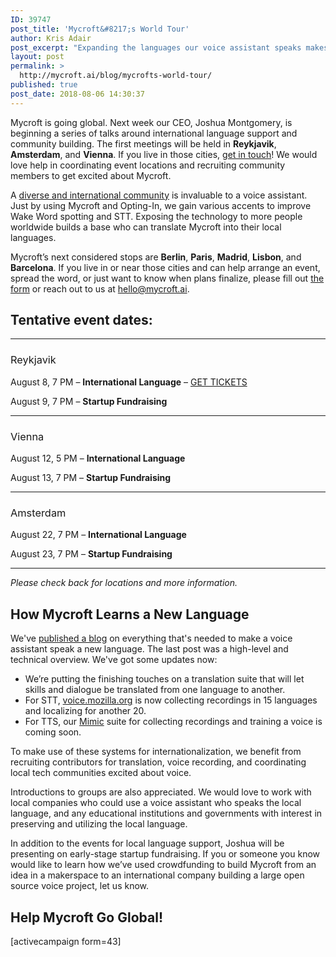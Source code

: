 ```yaml
---
ID: 39747
post_title: 'Mycroft&#8217;s World Tour'
author: Kris Adair
post_excerpt: "Expanding the languages our voice assistant speaks makes Mycroft better. We're visiting near you to build our international community."
layout: post
permalink: >
  http://mycroft.ai/blog/mycrofts-world-tour/
published: true
post_date: 2018-08-06 14:30:37
---
```

<span style="font-weight: 400;">Mycroft is going global. Next week our CEO, Joshua Montgomery, is beginning a series of talks around international language support and community building. The first meetings will be held in <strong>Reykjavik</strong>, <strong>Amsterdam</strong>, and <strong>Vienna</strong>. If you live in those cities, <a href="https://mycroft.ai/blog/mycrofts-world-tour/#help-mycroft-go-global">get in touch</a>! We would love help in coordinating event locations and recruiting community members to get excited about Mycroft.</span>

<span style="font-weight: 400;">A <a href="https://mycroft.ai/blog/languages-are-hard/" target="_blank" rel="noopener">diverse and international community</a> is invaluable to a voice assistant. Just by using Mycroft and Opting-In, we gain various accents to improve Wake Word spotting and STT. Exposing the technology to more people worldwide builds a base who can translate Mycroft into their local languages.</span>

<span style="font-weight: 400;">Mycroft’s next considered stops are <strong>Berlin</strong>, <strong>Paris</strong>, <strong>Madrid</strong>, <strong>Lisbon</strong>, and <strong>Barcelona</strong>. If you live in or near those cities and can help arrange an event, spread the word, or just want to know when plans finalize, please fill out </span><a href="https://mycroft.ai/blog/mycrofts-world-tour/#help-mycroft-go-global"><span style="font-weight: 400;">the form</span></a><span style="font-weight: 400;"> or reach out to us at </span><a href="mailto:hello@mycroft.ai" target="_blank" rel="noopener"><span style="font-weight: 400;">hello@mycroft.ai</span></a><span style="font-weight: 400;">.</span>
<h2></h2>
<h2>Tentative event dates:</h2>

<hr />

<h3><span style="font-weight: 400;">Reykjavik</span></h3>
<span style="font-weight: 400;">August 8, 7 PM – <strong>International Language</strong> – <a href="https://www.eventbrite.com/e/an-icelandic-voice-assistant-teaching-mycroft-ai-new-languages-tickets-48811821472?utm-medium=discovery&amp;utm-campaign=social&amp;utm-content=attendeeshare&amp;aff=escb&amp;utm-source=cp&amp;utm-term=listing" target="_blank" rel="noopener">GET TICKETS</a></span>

<span style="font-weight: 400;">August 9, 7 PM – <strong>Startup Fundraising</strong></span>

<hr />

<h3><span style="font-weight: 400;">Vienna</span></h3>
<span style="font-weight: 400;">August 12, 5 PM – <strong>International Language </strong></span>

<span style="font-weight: 400;">August 13, 7 PM – <strong>Startup Fundraising</strong></span>

<hr />

<h3><span style="font-weight: 400;">Amsterdam</span></h3>
<span style="font-weight: 400;">August 22, 7 PM – <strong>International Language</strong></span>

<span style="font-weight: 400;">August 23, 7 PM – <strong>Startup Fundraising</strong></span>

<hr />

<em>Please check back for locations and more information.</em>
<h2></h2>
<h2>How Mycroft Learns a New Language</h2>
We've <a href="https://mycroft.ai/blog/languages-are-hard/" target="_blank" rel="noopener">published a blog</a> on everything that's needed to make a voice assistant speak a new language. The last post was a high-level and technical overview. We've got some updates now:
<ul>
 	<li><span style="font-weight: 400;">We’re putting the finishing touches on a translation suite that will let skills and dialogue be translated from one language to another.</span></li>
 	<li><span style="font-weight: 400;">For STT, <a href="https://voice.mozilla.org/" target="_blank" rel="noopener">voice.mozilla.org</a> is now collecting recordings in 15 languages and localizing for another 20.</span></li>
 	<li><span style="font-weight: 400;">For TTS, our <a href="https://github.com/MycroftAI/mimic2" target="_blank" rel="noopener">Mimic</a> suite for collecting recordings and training a voice is coming soon.</span></li>
</ul>
<span style="font-weight: 400;">To make use of these systems for internationalization, we benefit from recruiting contributors for translation, voice recording, and coordinating local tech communities excited about voice.</span>

<span style="font-weight: 400;">Introductions to groups are also appreciated. We would love to work with local companies who could use a voice assistant who speaks the local language, and any educational institutions and governments with interest in preserving and utilizing the local language.</span>

<span style="font-weight: 400;">In addition to the events for local language support, Joshua will be presenting on early-stage startup fundraising. If you or someone you know would like to learn how we’ve used crowdfunding to build Mycroft from an idea in a makerspace to an international company building a large open source voice project, let us know.</span>
<h2></h2>
<h2>Help Mycroft Go Global!</h2>
[activecampaign form=43]

&nbsp;